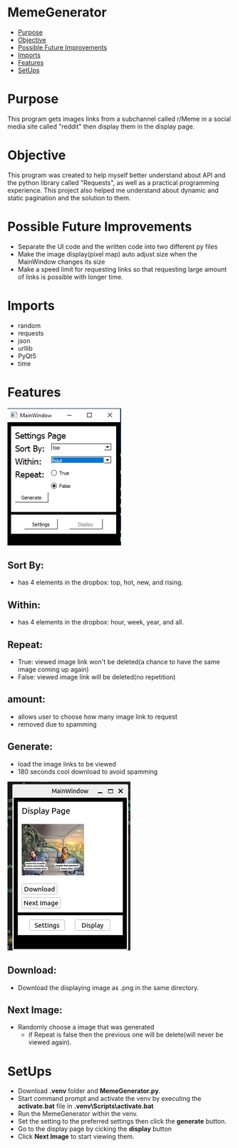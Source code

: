 # MemeGenerator

* [Purpose](#Purpose)
* [Objective](#Objective)
* [Possible Future Improvements](#Possible-Future-Improvements)
* [Imports](#Imports)
* [Features](#Features)
* [SetUps](#SetUps)

# Purpose
This program gets images links from a subchannel called r/Meme in a social media site called "reddit" then display them in the display page.

# Objective
This program was created to help myself better understand about API and the python library called "Requests", as well as a practical programming experience. This project also helped me understand about dynamic and static pagination and the solution to them.

# Possible Future Improvements
* Separate the UI code and the written code into two different py files
* Make the image display(pixel map) auto adjust size when the MainWindow changes its size
* Make a speed limit for requesting links so that requesting large amount of links is possible with longer time.

# Imports
* random
* requests
* json
* urllib
* PyQt5
* time

# Features
![alt text](https://github.com/jianleliu/MemeGenerator/blob/main/img/setting_page.png)
  ## Sort By:
  * has 4 elements in the dropbox: top, hot, new, and rising.

  ## Within:
  * has 4 elements in the dropbox: hour, week, year, and all.

  ## Repeat:
  * True: viewed image link won't be deleted(a chance to have the same image coming up again)
  * False: viewed image link will be deleted(no repetition)

  ## amount:
  * allows user to choose how many image link to request
  * removed due to spamming

  ## Generate:
  * load the image links to be viewed
  * 180 seconds cool download to avoid spamming

  ![alt text](https://github.com/jianleliu/MemeGenerator/blob/main/img/display_page.png)
  ## Download:
  * Download the displaying image as .png in the same directory.
  
  ## Next Image:
  * Randomly choose a image that was generated
    * if Repeat is false then the previous one will be delete(will never be viewed again).

# SetUps
* Download **.venv** folder and **MemeGenerator.py**.
* Start command prompt and activate the venv by executing the **activate.bat** file in **.venv\Scripts\activate.bat**
* Run the MemeGenerator within the venv.
* Set the setting to the preferred settings then click the **generate** button.
* Go to the display page by cicking the **display** button
* Click **Next Image** to start viewing them.
